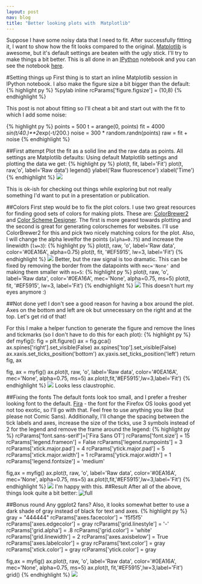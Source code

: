 ```yaml
---
layout: post
nav: blog
title: "Better looking plots with  Matplotlib"
---
```

Suppose I have some noisy data that I need to fit. After successfully fitting it, I want to show how the fit looks compared to the original. [Matplotlib][1] is awesome, but it's default settings are beaten with the ugly stick. I'll try to make things a bit better. This is all done in an [IPython][2] notebook and you can see the notebook [here][3]. 

#Setting things up
First thing is to start an inline Matplotlib session in IPython notebook. I also make the figure size a bit bigger than the default:
{% highlight py %}
%pylab inline
rcParams['figure.figsize'] = (10,8)
{% endhighlight %}

This post is not about fitting so I'll cheat a bit and start out with the fit to which I add some noise:

{% highlight py %}
points = 500
t = arange(0, points)
fit = 4000 *sin(t/40.)**2*exp(-t/200.)
noise = 300 * random.randn(points)
raw = fit + noise
{% endhighlight %}

##First attempt
Plot the fit as a solid line and the raw data as points. All settings are Matplotlib defaults:
Using default Matplotlib settings and plotting the data we get:
{% highlight py %}
plot(t, fit, label='Fit')
plot(t, raw,'o', label='Raw data')
legend()
ylabel('Raw fluorescence')
xlabel('Time')
{% endhighlight %}
![](/img/matplotlib/img0.png)

This is ok-ish for checking out things while exploring but not really something I'd want to put in a presentation or publication.

##Colors
First step would be to fix the plot colors. I use two great resources for finding good sets of colors for making plots. These are: [ColorBrewer2][4] and [Color Scheme Designer][5]. The first is more geared towards plotting and the second is great for generating colorschemes for websites. I'll use ColorBrewer2 for this and pick two nicely matching colors for the plot. Also, I will change the alpha levelfor the points (`alpha=0.75`) and increase the linewidth (`lw=3`):
{% highlight py %}
plot(t, raw, 'o', label='Raw data', color='#0EA16A', alpha=0.75)
plot(t, fit, '#EF5915', lw=3, label='Fit')
{% endhighlight %}
![](/img/matplotlib/img1.png)
Better, but the raw signal is too dramatic. This can be fixed by removing the border from the datapoints with `mec='None'` and making them smaller with `ms=5`:
{% highlight py %}
plot(t, raw, 'o', label='Raw data', color='#0EA16A', mec='None', alpha=0.75,  ms=5)
plot(t, fit, '#EF5915', lw=3, label='Fit')
{% endhighlight %}
![](/img/matplotlib/img2.png)
This doesn't hurt my eyes anymore :)

##Not done yet!
I don't see a good reason for having a box around the plot. Axes on the bottom and left are ok but unnecessary on the right and at the top. Let's get rid of that!

For this I make a helper function to generate the figure and remove the lines and tickmarks (so I don't have to do this for each plot):
{% highlight py %}
def myfig():
    fig = plt.figure()
    ax = fig.gca()
    ax.spines['right'].set_visible(False)
    ax.spines['top'].set_visible(False)
    ax.xaxis.set_ticks_position('bottom')
    ax.yaxis.set_ticks_position('left')
    return fig, ax

fig, ax = myfig()
ax.plot(t, raw, 'o', label='Raw data', color='#0EA16A', mec='None', alpha=0.75,  ms=5)
ax.plot(t,fit,'#EF5915',lw=3,label='Fit')
{% endhighlight %}
![](/img/matplotlib/img3.png)
Looks less claustrophic.

##Fixing the fonts
The default fonts look too small, and I prefer a fresher looking font to the default. [Fira][6] - the font for the Firefox OS looks good yet not too exotic, so I'll go with that. Feel free to use anything you like (but please not Comic Sans). Additionally, I'll change the spacing between the tick labels and axes, increase the size of the ticks, use 3 symbols instead of 2 for the legend and remove the frame around the legend:
{% highlight py %}
rcParams['font.sans-serif']=['Fira Sans OT']
rcParams['font.size'] = 15
rcParams['legend.frameon'] = False
rcParams['legend.numpoints'] = 3
rcParams['xtick.major.pad'] = 4
rcParams['ytick.major.pad'] = 5
rcParams['xtick.major.width'] = 1
rcParams['ytick.major.width'] = 1
rcParams['legend.fontsize'] = 'medium'

fig,ax = myfig()
ax.plot(t, raw, 'o', label='Raw data', color='#0EA16A', mec='None', alpha=0.75,  ms=5)
ax.plot(t,fit,'#EF5915',lw=3,label='Fit')
{% endhighlight %}
![](/img/matplotlib/img4.png)
I'm happy with this.
##Result
After all of the above, things look quite a bit better:
![full](/img/matplotlib/imc.png)

##Bonus round
Any ggplot2 fans? Also, it looks somewhat better to use a dark shade of gray instead of black for text and axes. 
{% highlight py %}
gray = "444444"
rcParams['axes.facecolor'] = 'f5f5f5'
rcParams['axes.edgecolor'] = gray
rcParams['grid.linestyle'] = '-'
rcParams['grid.alpha'] = .8
rcParams['grid.color'] = 'white'
rcParams['grid.linewidth'] = 2
rcParams['axes.axisbelow'] = True
rcParams['axes.labelcolor'] = gray
rcParams['text.color'] = gray
rcParams['xtick.color'] = gray
rcParams['ytick.color'] = gray

fig,ax = myfig()
ax.plot(t, raw, 'o', label='Raw data', color='#0EA16A', mec='None', alpha=0.75,  ms=5)
ax.plot(t, fit,'#EF5915',lw=3,label='Fit')
grid()
{% endhighlight %}
![](/img/matplotlib/img5.png)

[1]:http://matplotlib.org/
[2]:http://ipython.org/
[3]:http://nbviewer.ipython.org/urls/raw.githubusercontent.com/ardoi/gh_blog/master/img/matplotlib/nicer_mpl.ipynb
[4]:http://colorbrewer2.org
[5]:http://colorschemedesigner.com
[6]:http://www.mozilla.org/en-US/styleguide/products/firefox-os/typeface/
